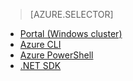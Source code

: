 
> [AZURE.SELECTOR]
- [Portal (Windows cluster)](/documentation/articles/hdinsight-administer-use-management-portal-v1/)
- [Azure CLI](/documentation/articles/hdinsight-administer-use-command-line/)
- [Azure PowerShell](/documentation/articles/hdinsight-administer-use-powershell/)
- [.NET SDK](/documentation/articles/hdinsight-administer-use-dotnet-sdk/)

